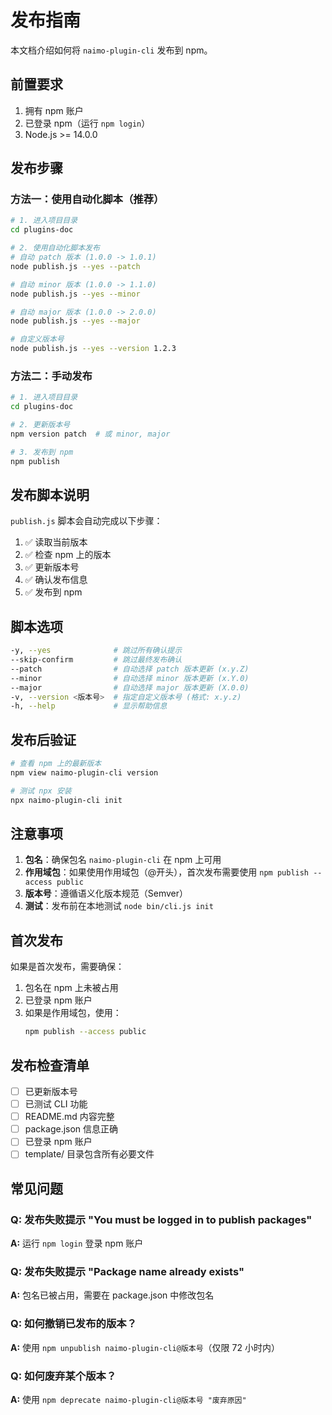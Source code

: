 # 发布指南

本文档介绍如何将 `naimo-plugin-cli` 发布到 npm。

## 前置要求

1. 拥有 npm 账户
2. 已登录 npm（运行 `npm login`）
3. Node.js >= 14.0.0

## 发布步骤

### 方法一：使用自动化脚本（推荐）

```bash
# 1. 进入项目目录
cd plugins-doc

# 2. 使用自动化脚本发布
# 自动 patch 版本 (1.0.0 -> 1.0.1)
node publish.js --yes --patch

# 自动 minor 版本 (1.0.0 -> 1.1.0)
node publish.js --yes --minor

# 自动 major 版本 (1.0.0 -> 2.0.0)
node publish.js --yes --major

# 自定义版本号
node publish.js --yes --version 1.2.3
```

### 方法二：手动发布

```bash
# 1. 进入项目目录
cd plugins-doc

# 2. 更新版本号
npm version patch  # 或 minor, major

# 3. 发布到 npm
npm publish
```

## 发布脚本说明

`publish.js` 脚本会自动完成以下步骤：

1. ✅ 读取当前版本
2. ✅ 检查 npm 上的版本
3. ✅ 更新版本号
4. ✅ 确认发布信息
5. ✅ 发布到 npm

## 脚本选项

```bash
-y, --yes              # 跳过所有确认提示
--skip-confirm         # 跳过最终发布确认
--patch                # 自动选择 patch 版本更新 (x.y.Z)
--minor                # 自动选择 minor 版本更新 (x.Y.0)
--major                # 自动选择 major 版本更新 (X.0.0)
-v, --version <版本号>  # 指定自定义版本号 (格式: x.y.z)
-h, --help             # 显示帮助信息
```

## 发布后验证

```bash
# 查看 npm 上的最新版本
npm view naimo-plugin-cli version

# 测试 npx 安装
npx naimo-plugin-cli init
```

## 注意事项

1. **包名**：确保包名 `naimo-plugin-cli` 在 npm 上可用
2. **作用域包**：如果使用作用域包（@开头），首次发布需要使用 `npm publish --access public`
3. **版本号**：遵循语义化版本规范（Semver）
4. **测试**：发布前在本地测试 `node bin/cli.js init`

## 首次发布

如果是首次发布，需要确保：

1. 包名在 npm 上未被占用
2. 已登录 npm 账户
3. 如果是作用域包，使用：
   ```bash
   npm publish --access public
   ```

## 发布检查清单

- [ ] 已更新版本号
- [ ] 已测试 CLI 功能
- [ ] README.md 内容完整
- [ ] package.json 信息正确
- [ ] 已登录 npm 账户
- [ ] template/ 目录包含所有必要文件

## 常见问题

### Q: 发布失败提示 "You must be logged in to publish packages"

**A:** 运行 `npm login` 登录 npm 账户

### Q: 发布失败提示 "Package name already exists"

**A:** 包名已被占用，需要在 package.json 中修改包名

### Q: 如何撤销已发布的版本？

**A:** 使用 `npm unpublish naimo-plugin-cli@版本号`（仅限 72 小时内）

### Q: 如何废弃某个版本？

**A:** 使用 `npm deprecate naimo-plugin-cli@版本号 "废弃原因"`
